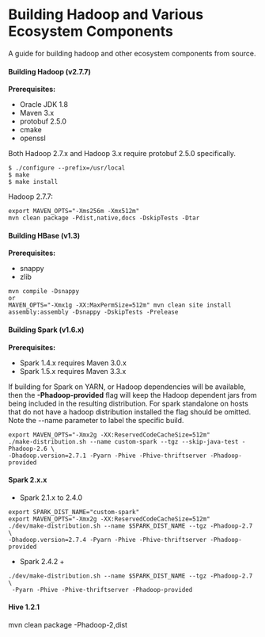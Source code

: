 
Building Hadoop and Various Ecosystem Components
================================================

 A guide for building hadoop and other ecosystem components from source.

#### Building Hadoop (v2.7.7)

**Prerequisites:**
 * Oracle JDK 1.8
 * Maven 3.x
 * protobuf 2.5.0
 * cmake
 * openssl

Both Hadoop 2.7.x and Hadoop 3.x require protobuf 2.5.0 specifically.
```
$ ./configure --prefix=/usr/local
$ make
$ make install
```

Hadoop 2.7.7:
```
export MAVEN_OPTS="-Xms256m -Xmx512m"
mvn clean package -Pdist,native,docs -DskipTests -Dtar
```

#### Building HBase (v1.3)

**Prerequisites:**
  * snappy
  * zlib

```
mvn compile -Dsnappy
or
MAVEN_OPTS="-Xmx1g -XX:MaxPermSize=512m" mvn clean site install assembly:assembly -Dsnappy -DskipTests -Prelease
```

#### Building Spark (v1.6.x)

**Prerequisites:**
  * Spark 1.4.x requires Maven 3.0.x  
  * Spark 1.5.x requires Maven 3.3.x

 If building for Spark on YARN, or Hadoop dependencies will be available, then the **-Phadoop-provided** flag
will keep the Hadoop dependent jars from being included in the resulting distribution. For spark standalone on
hosts that do not have a hadoop distribution installed the flag should be omitted.  Note the --name parameter
to label the specific build.

```
export MAVEN_OPTS="-Xmx2g -XX:ReservedCodeCacheSize=512m"
./make-distribution.sh --name custom-spark --tgz --skip-java-test -Phadoop-2.6 \
-Dhadoop.version=2.7.1 -Pyarn -Phive -Phive-thriftserver -Phadoop-provided
```

#### Spark 2.x.x

* Spark 2.1.x to 2.4.0
```
export SPARK_DIST_NAME="custom-spark"
export MAVEN_OPTS="-Xmx2g -XX:ReservedCodeCacheSize=512m"
./dev/make-distribution.sh --name $SPARK_DIST_NAME --tgz -Phadoop-2.7 \
-Dhadoop.version=2.7.4 -Pyarn -Phive -Phive-thriftserver -Phadoop-provided
```

* Spark 2.4.2 +
```
./dev/make-distribution.sh --name $SPARK_DIST_NAME --tgz -Phadoop-2.7 \
 -Pyarn -Phive -Phive-thriftserver -Phadoop-provided
```

#### Hive 1.2.1

mvn clean package -Phadoop-2,dist
